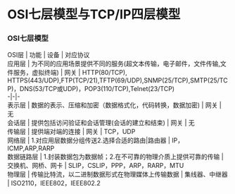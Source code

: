 # OSI七层模型与TCP/IP四层模型  
  
  ### OSI七层模型
  OSI层 | 功能 | 设备 | 对应协议  
  应用层 | 为不同的应用场景提供不同的服务(超文本传输，电子邮件，文件传输,文件服务，虚拟终端) | 网关 | HTTP(80/TCP), HTTPS(443/UDP),FTP(TCP/21),TFTP(69/UDP),SNMP(25/TCP),SMTP(25/TCP)，DNS(53/TCP或UDP)，POP3(110/TCP),Telnet(23/TCP)  
  -|-|-  
  表示层 | 数据的表示、压缩和加密（数据格式化，代码转换，数据加密) | 网关 | 无   
  会话层 | 提供包括访问验证和会话管理(会话的建立和结束) | 网关 | 无  
  传输层 | 提供端对端的连接 | 网关 | TCP，UDP  
  网络层 | 1.对应用层数据分组传送2.选择合适的路由|路由器 | IP，ICMP,ARP,RARP  
  数据链路层 | 1.封装数据包为数据帧；2.在不可靠的物理介质上提供可靠的传输 | 交换机、网桥、网卡 | SLIP，CSLIP，PPP，ARP，RARP，MTU  
  物理层 | 传输比特流，以二进制数据形式在物理媒体上传输数据 | 集线器、中继器 | ISO2110，IEEE802，IEEE802.2  
